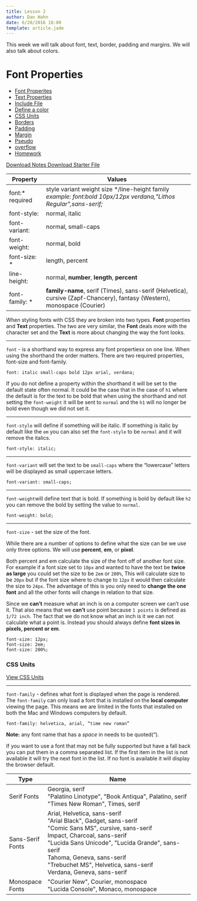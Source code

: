 ```yaml
---
title: Lesson 2
author: Dan Hahn
date: 6/20/2016 18:00
template: article.jade
---
```


This week we will talk about font, text, border, padding and margins.  We will also talk about colors.


<span class="more"></span>

# Font Properties

* [Font Properites]()
* [Text Properties](text.html)
* [Include File](include.html)
* [Define a color](color.html)
* [CSS Units](sizes.html)
* [Borders](borders.html)
* [Padding](padding.html)
* [Margin](margin.html)
* [Pseudo](pseudo.html)
* [overflow](overflow.html)
* [Homework](homework.html)

[Download Notes  <i class="icon-download-alt icon-white"></i>](week2-notes.zip)
[Download Starter File  <i class="icon-download-alt icon-white"></i>](week2.zip)


Property            | Values                                                                                                                 
--------------------|------------------------------------------------------------------------------------------------------------------------
font:* <br>required | style variant weight size */line-height  family *<br>example: font:bold 10px/12px verdana,"Lithos Regular",sans-serif;*
font-style:         | normal, italic                                                                                                         
font-variant:       | normal, small-caps                                                                                                     
font-weight:        | normal, bold                                                                                                           
font-size: *        | length, percent                                                                                                        
line-height:        | normal, **number**, **length**, **percent**                                                                            
font-family: *      | **family-name**, serif (Times), sans-serif (Helvetica), cursive (Zapf-Chancery), fantasy (Western), monospace (Courier)

When styling fonts with CSS they are broken into two types.  **Font** properties and **Text** properties. The two are very similar, the **Font** deals more with the character set and the **Text** is more about changing the way the font looks.

---

`font` - is a shorthand way to express any font propertiesx on one line.  When using the shorthand the order matters.  There are two required properties, font-size and font-family.

    font: italic small-caps bold 12px arial, verdana;

If you do not define a property within the shorthand it will be set to the default state often normal. It could be the case that in the case of `h1` where the default is for the text to be bold that when using the shorthand and not setting the `font-weight` it will be sent to `normal` and the `h1` will no longer be bold even though we did not set it.

---

`font-style` will define if something will be italic.  If something is italic by default like the `em` you can also set the `font-style` to be `normal` and it will remove the italics.

    font-style: italic;

---

`font-variant` will set the text to be `small-caps` where the “lowercase” letters will be displayed as small uppercase letters.

    font-variant: small-caps;

---

`font-weight`will define text that is bold.  If something is bold by default like `h2` you can remove the bold by setting the value to `normal`.

    font-weight: bold;

---

`font-size` - set the size of the font.

While there are a number of options to define what the size can be we use only three options.  We will use **percent**, **em**, or **pixel**.

Both percent and em calculate the size of the font off of another font size. For example if a font size set to `10px` and wanted to have the text be **twice as large** you could set the size to be `2em` or `200%`,  This will calculate size to be `20px` but if the font size where to change to `12px` it would then calculate the size to `24px`.  The advantage of this is you only need to **change the one font** and all the other fonts will change in relation to that size.

Since we **can’t** measure what an inch is on a computer screen we can’t use it. That also means that we **can’t** use point because `1 points` is defined as `1/72 inch`.  The fact that we do not know what an inch is it we can not calculate what a point is.  Instead you should always define **font sizes in pixels, percent or em**.

    font-size: 12px;
    font-size: 2em;
    font-size: 200%;

### CSS Units

[View CSS Units](sizes.html)

---

`font-family` - defines what font is displayed when the page is rendered.  The `font-family` can only load a font that is installed on the **local computer** viewing the page.   This means we are limited in the fonts that installed on both the Mac and Windows computers by default.

    font-family: helvetica, arial, “time new roman”

**Note:** any font name that has a *space* in needs to be quoted(“).

If you want to use a font that may not be fully supported but have a fall back you can put them in a comma separated list.  If the first item in the list is not available it will try the next font in the list.  If no font is available it will display the browser default.

Type             | Name
-----------------|-----------------------------------------------------------------
Serif Fonts      | Georgia, serif<br>"Palatino Linotype", "Book Antiqua", Palatino, serif<br>"Times New Roman", Times, serif
Sans-Serif Fonts | Arial, Helvetica, sans-serif	<br>"Arial Black", Gadget, sans-serif<br>"Comic Sans MS", cursive, sans-serif<br>Impact, Charcoal, sans-serif<br>"Lucida Sans Unicode", "Lucida Grande", sans-serif<br>Tahoma, Geneva, sans-serif<br>"Trebuchet MS", Helvetica, sans-serif<br>Verdana, Geneva, sans-serif
Monospace Fonts  | "Courier New", Courier, monospace<br>"Lucida Console", Monaco, monospace                                                                                                                                                                                                                             


<style>
table tr td:nth-child(1){width:20%}
</style>
